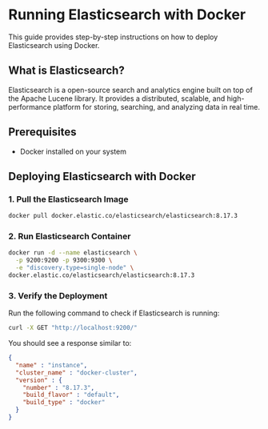 # Running Elasticsearch with Docker

This guide provides step-by-step instructions on how to deploy Elasticsearch using Docker.

## What is Elasticsearch?

Elasticsearch is a open-source search and analytics engine built on top of the Apache Lucene library. It provides a distributed, scalable, and high-performance platform for storing, searching, and analyzing data in real time.

## Prerequisites

- Docker installed on your system

## Deploying Elasticsearch with Docker

### 1. Pull the Elasticsearch Image

```sh
docker pull docker.elastic.co/elasticsearch/elasticsearch:8.17.3
```

### 2. Run Elasticsearch Container

```sh
docker run -d --name elasticsearch \
  -p 9200:9200 -p 9300:9300 \
  -e "discovery.type=single-node" \
docker.elastic.co/elasticsearch/elasticsearch:8.17.3
```

### 3. Verify the Deployment

Run the following command to check if Elasticsearch is running:

```sh
curl -X GET "http://localhost:9200/"
```

You should see a response similar to:

```json
{
  "name" : "instance",
  "cluster_name" : "docker-cluster",
  "version" : {
    "number" : "8.17.3",
    "build_flavor" : "default",
    "build_type" : "docker"
  }
}
```
